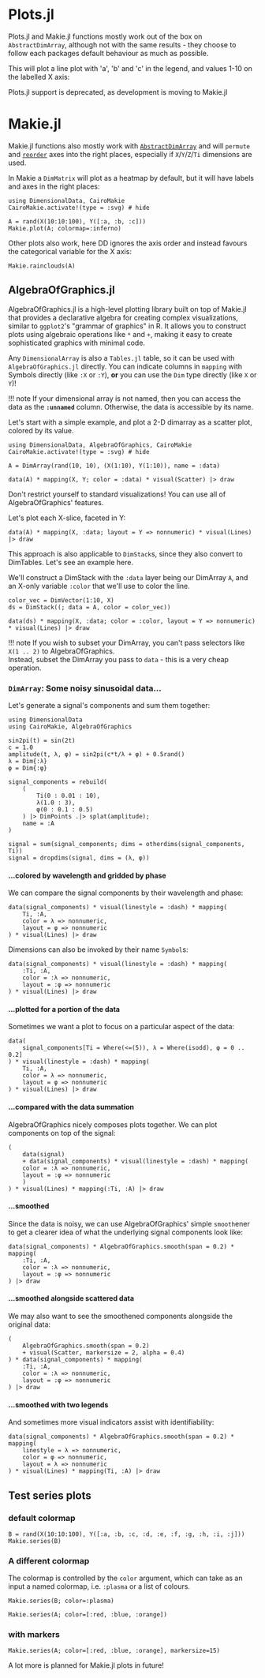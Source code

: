 # Plots.jl

Plots.jl and Makie.jl functions mostly work out of the box on `AbstractDimArray`,
although not with the same results - they choose to follow each packages default
behaviour as much as possible. 

This will plot a line plot with 'a', 'b' and 'c' in the legend,
and values 1-10 on the labelled X axis:


Plots.jl support is deprecated, as development is moving to Makie.jl


# Makie.jl

Makie.jl functions also mostly work with [`AbstractDimArray`](@ref) and will `permute` and 
[`reorder`](@ref) axes into the right places, especially if `X`/`Y`/`Z`/`Ti` dimensions are used.

In Makie a `DimMatrix` will plot as a heatmap by default, but it will have labels 
and axes in the right places:

```@example Makie
using DimensionalData, CairoMakie
CairoMakie.activate!(type = :svg) # hide

A = rand(X(10:10:100), Y([:a, :b, :c]))
Makie.plot(A; colormap=:inferno)
```

Other plots also work, here DD ignores the axis order and instead 
favours the categorical variable for the X axis:

```@example Makie
Makie.rainclouds(A)
```

## AlgebraOfGraphics.jl

AlgebraOfGraphics.jl is a high-level plotting library built on top of Makie.jl that provides a declarative algebra for creating complex visualizations, similar to `ggplot2`'s "grammar of graphics" in R. It allows you to construct plots using algebraic operations like `*` and `+`, making it easy to create sophisticated graphics with minimal code.

Any `DimensionalArray` is also a `Tables.jl` table, so it can be used with `AlgebraOfGraphics.jl` directly.  You can indicate columns in `mapping` with Symbols directly (like `:X` or `:Y`), **or** you can use the `Dim` type directly (like `X` or `Y`)! 

!!! note
    If your dimensional array is not named, then you can access the data as the **`:unnamed`** column.
    Otherwise, the data is accessible by its name.

Let's start with a simple example, and plot a 2-D dimarray as a scatter plot, colored by its value.

```@example Makie
using DimensionalData, AlgebraOfGraphics, CairoMakie
CairoMakie.activate!(type = :svg) # hide

A = DimArray(rand(10, 10), (X(1:10), Y(1:10)), name = :data)

data(A) * mapping(X, Y; color = :data) * visual(Scatter) |> draw
```

Don't restrict yourself to standard visualizations!  You can use all of AlgebraOfGraphics' features.

Let's plot each X-slice, faceted in Y:

```@example Makie
data(A) * mapping(X, :data; layout = Y => nonnumeric) * visual(Lines) |> draw
```

This approach is also applicable to `DimStack`s, since they also convert to DimTables.  Let's see an example here.

We'll construct a DimStack with the `:data` layer being our DimArray `A`, and an X-only variable `:color` that we'll use to color the line.

```@example Makie
color_vec = DimVector(1:10, X)
ds = DimStack((; data = A, color = color_vec))

data(ds) * mapping(X, :data; color = :color, layout = Y => nonnumeric) * visual(Lines) |> draw
```

!!! note
    If you wish to subset your DimArray, you can't pass selectors like `X(1 .. 2)` to AlgebraOfGraphics.  
    Instead, subset the DimArray you pass to `data` - this is a very cheap operation.

### `DimArray`: Some noisy sinusoidal data...

Let's generate a signal's components and sum them together:

```@example AoG_DimArray
using DimensionalData
using CairoMakie, AlgebraOfGraphics

sin2pi(t) = sin(2t)
c = 1.0
amplitude(t, λ, φ) = sin2pi(c*t/λ + φ) + 0.5rand()
λ = Dim{:λ}
φ = Dim{:φ}

signal_components = rebuild(
    (
        Ti(0 : 0.01 : 10),
        λ(1.0 : 3),
        φ(0 : 0.1 : 0.5)
    ) |> DimPoints .|> splat(amplitude);
    name = :A
)

signal = sum(signal_components; dims = otherdims(signal_components, Ti))
signal = dropdims(signal, dims = (λ, φ))
```

#### ...colored by wavelength and gridded by phase

We can compare the signal components by their wavelength and phase:

```@example AoG_DimArray
data(signal_components) * visual(linestyle = :dash) * mapping(
    Ti, :A,
    color = λ => nonnumeric,
    layout = φ => nonnumeric
) * visual(Lines) |> draw
```

Dimensions can also be invoked by their name `Symbol`s:

```@example AoG_DimArray
data(signal_components) * visual(linestyle = :dash) * mapping(
    :Ti, :A,
    color = :λ => nonnumeric,
    layout = :φ => nonnumeric
) * visual(Lines) |> draw
```

#### ...plotted for a portion of the data

Sometimes we want a plot to focus on a particular aspect of the data:

```@example AoG_DimArray
data(
    signal_components[Ti = Where(<=(5)), λ = Where(isodd), φ = 0 .. 0.2]
) * visual(linestyle = :dash) * mapping(
    Ti, :A,
    color = λ => nonnumeric,
    layout = φ => nonnumeric
) * visual(Lines) |> draw
```

#### ...compared with the data summation

AlgebraOfGraphics nicely composes plots together.
We can plot components on top of the signal:

```@example AoG_DimArray
(
    data(signal)
    + data(signal_components) * visual(linestyle = :dash) * mapping(
    color = :λ => nonnumeric,
    layout = :φ => nonnumeric
    )
) * visual(Lines) * mapping(:Ti, :A) |> draw
```

#### ...smoothed

Since the data is noisy,
we can use AlgebraOfGraphics' simple `smooth`ener
to get a clearer idea of what the underlying signal components look like:

```@example AoG_DimArray
data(signal_components) * AlgebraOfGraphics.smooth(span = 0.2) * mapping(
    :Ti, :A,
    color = :λ => nonnumeric,
    layout = :φ => nonnumeric
) |> draw
```

#### ...smoothed alongside scattered data

We may also want to see the smoothened components alongside the original data:

```@example AoG_DimArray
(
    AlgebraOfGraphics.smooth(span = 0.2)
    + visual(Scatter, markersize = 2, alpha = 0.4)
) * data(signal_components) * mapping(
    :Ti, :A,
    color = :λ => nonnumeric,
    layout = :φ => nonnumeric
) |> draw
```

#### ...smoothed with two legends

And sometimes more visual indicators assist with identifiability:

```@example AoG_DimArray
data(signal_components) * AlgebraOfGraphics.smooth(span = 0.2) * mapping(
    linestyle = λ => nonnumeric,
    color = φ => nonnumeric,
    layout = λ => nonnumeric
) * visual(Lines) * mapping(Ti, :A) |> draw
```

## Test series plots

### default colormap

```@example Makie
B = rand(X(10:10:100), Y([:a, :b, :c, :d, :e, :f, :g, :h, :i, :j]))
Makie.series(B)
```

### A different colormap
The colormap is controlled by the `color` argument, which can take as an input a named colormap, i.e. `:plasma` or a list of colours. 

```@example Makie
Makie.series(B; color=:plasma)
```

```@example Makie
Makie.series(A; color=[:red, :blue, :orange])
```
### with markers

```@example Makie
Makie.series(A; color=[:red, :blue, :orange], markersize=15)
```

A lot more is planned for Makie.jl plots in future!
